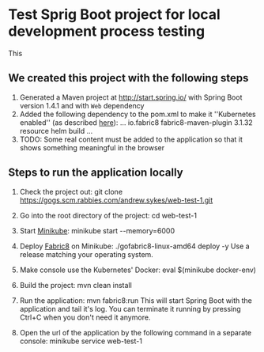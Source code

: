 Test Sprig Boot project for local development process testing
=============================================================

This

We created this project with the following steps
------------------------------------------------

 1. Generated a Maven project at <http://start.spring.io/> with Spring Boot version 1.4.1 and with `Web` dependency
 1. Added the following dependency to the pom.xml to make it ''Kubernetes enabled'' (as described [here](https://spring.fabric8.io/)):
       <build>
         ...
            <plugins>
              <plugin>
              <groupId>io.fabric8</groupId>
              <artifactId>fabric8-maven-plugin</artifactId>
              <version>3.1.32</version>
              <executions>
                <execution>
                  <goals>
                    <goal>resource</goal>
                    <goal>helm</goal>
                    <goal>build</goal>
                  </goals>
                </execution>
              </executions>
              </plugin>
         ...
 1. TODO: Some real content must be added to the application so that it shows something meaningful in the browser

Steps to run the application locally
------------------------------------

 1. Check the project out:
        git clone https://gogs.scm.rabbies.com/andrew.sykes/web-test-1.git

 1. Go into the root directory of the project:
        cd web-test-1

 1. Start [Minikube](https://github.com/kubernetes/minikube/releases):
        minikube start --memory=6000

 1. Deploy [Fabric8](https://github.com/fabric8io/gofabric8/releases) on Minikube:
        ./gofabric8-linux-amd64 deploy -y
    Use a release matching your operating system.

 1. Make console use the Kubernetes' Docker:
        eval $(minikube docker-env)

 1. Build the project:
        mvn clean install

 1. Run the application:
        mvn fabric8:run
    This will start Spring Boot with the application and tail it's log. You can terminate it running by pressing Ctrl+C when you don't need it anymore.

 1. Open the url of the application by the following command in a separate console:
        minikube service web-test-1
